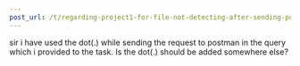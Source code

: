 ```yaml
---
post_url: /t/regarding-project1-for-file-not-detecting-after-sending-post-request/167172/6
---
```

sir i have used the dot(.) while sending the request to postman in the query which i provided to the task. Is the dot(.) should be added somewhere else?